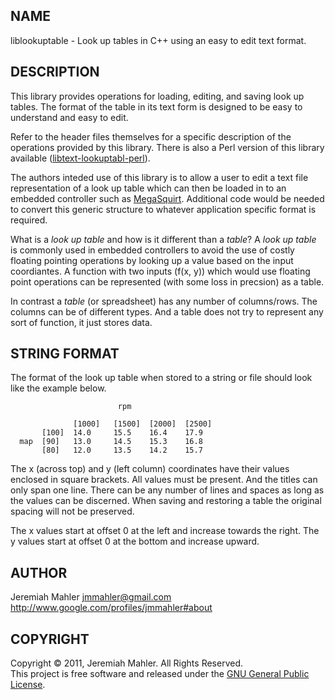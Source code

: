 
NAME
----

liblookuptable - Look up tables in C++ using an easy to edit text format.

DESCRIPTION
-----------

This library provides operations for loading, editing, and saving
look up tables.
The format of the table in its text form is designed to be easy
to understand and easy to edit.

Refer to the header files themselves for a specific description
of the operations provided by this library.
There is also a Perl version of this library available
([libtext-lookuptabl-perl][tlut]).

The authors inteded use of this library is to allow a user to edit a
text file representation of a look up table which can then be loaded in
to an embedded controller such as [MegaSquirt][msq].
Additional code would be needed to convert this generic structure to
whatever application specific format is required.

What is a *look up table* and how is it different than a *table*? A
*look up table* is commonly used in embedded controllers to avoid the
use of costly floating pointing operations by looking up a value based
on the input coordiantes. A function with two inputs (f(x, y)) which
would use floating point operations can be represented (with some loss
in precsion) as a table.

In contrast a *table* (or spreadsheet) has any number of columns/rows.
The columns can be of different types. And a table does not try to
represent any sort of function, it just stores data.

STRING FORMAT
-------------

The format of the look up table when stored to a string or file should
look like the example below.

                            rpm
 
                  [1000]   [1500]  [2000]  [2500]
           [100]  14.0     15.5    16.4    17.9
      map  [90]   13.0     14.5    15.3    16.8
           [80]   12.0     13.5    14.2    15.7

The x (across top) and y (left column) coordinates have their values
enclosed in square brackets. All values must be present. And the titles
can only span one line. There can be any number of lines and spaces as
long as the values can be discerned. When saving and restoring a table
the original spacing will not be preserved.

The x values start at offset 0 at the left and increase towards the
right. The y values start at offset 0 at the bottom and increase upward.

AUTHOR
------

Jeremiah Mahler <jmmahler@gmail.com><br>
<http://www.google.com/profiles/jmmahler#about>

COPYRIGHT
---------

Copyright &copy; 2011, Jeremiah Mahler.  All Rights Reserved.<br>
This project is free software and released under
the [GNU General Public License][gpl].

 [gpl]: http://www.gnu.org/licenses/gpl.html
 [msq]: http://www.msextra.com
 [tlut]: https://github.com/jmahler/libtext-lookuptable-perl

